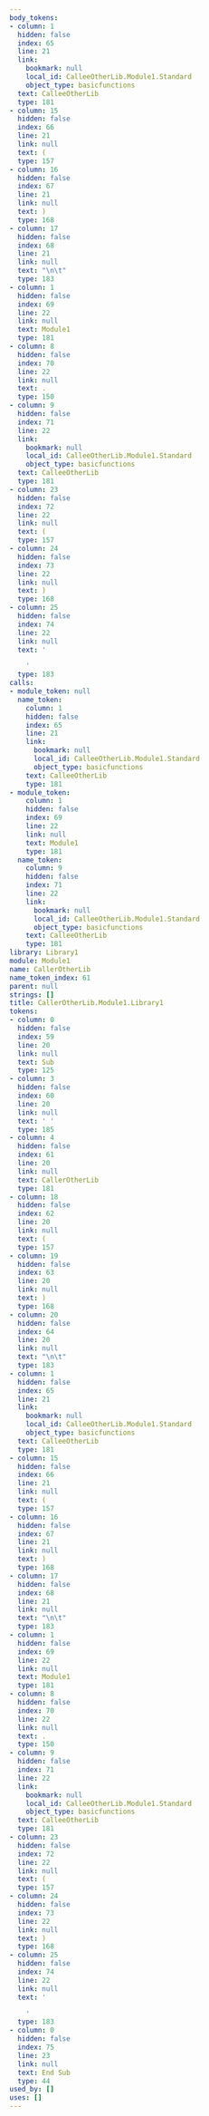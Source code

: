 ```yaml
---
body_tokens:
- column: 1
  hidden: false
  index: 65
  line: 21
  link:
    bookmark: null
    local_id: CalleeOtherLib.Module1.Standard
    object_type: basicfunctions
  text: CalleeOtherLib
  type: 181
- column: 15
  hidden: false
  index: 66
  line: 21
  link: null
  text: (
  type: 157
- column: 16
  hidden: false
  index: 67
  line: 21
  link: null
  text: )
  type: 168
- column: 17
  hidden: false
  index: 68
  line: 21
  link: null
  text: "\n\t"
  type: 183
- column: 1
  hidden: false
  index: 69
  line: 22
  link: null
  text: Module1
  type: 181
- column: 8
  hidden: false
  index: 70
  line: 22
  link: null
  text: .
  type: 150
- column: 9
  hidden: false
  index: 71
  line: 22
  link:
    bookmark: null
    local_id: CalleeOtherLib.Module1.Standard
    object_type: basicfunctions
  text: CalleeOtherLib
  type: 181
- column: 23
  hidden: false
  index: 72
  line: 22
  link: null
  text: (
  type: 157
- column: 24
  hidden: false
  index: 73
  line: 22
  link: null
  text: )
  type: 168
- column: 25
  hidden: false
  index: 74
  line: 22
  link: null
  text: '

    '
  type: 183
calls:
- module_token: null
  name_token:
    column: 1
    hidden: false
    index: 65
    line: 21
    link:
      bookmark: null
      local_id: CalleeOtherLib.Module1.Standard
      object_type: basicfunctions
    text: CalleeOtherLib
    type: 181
- module_token:
    column: 1
    hidden: false
    index: 69
    line: 22
    link: null
    text: Module1
    type: 181
  name_token:
    column: 9
    hidden: false
    index: 71
    line: 22
    link:
      bookmark: null
      local_id: CalleeOtherLib.Module1.Standard
      object_type: basicfunctions
    text: CalleeOtherLib
    type: 181
library: Library1
module: Module1
name: CallerOtherLib
name_token_index: 61
parent: null
strings: []
title: CallerOtherLib.Module1.Library1
tokens:
- column: 0
  hidden: false
  index: 59
  line: 20
  link: null
  text: Sub
  type: 125
- column: 3
  hidden: false
  index: 60
  line: 20
  link: null
  text: ' '
  type: 185
- column: 4
  hidden: false
  index: 61
  line: 20
  link: null
  text: CallerOtherLib
  type: 181
- column: 18
  hidden: false
  index: 62
  line: 20
  link: null
  text: (
  type: 157
- column: 19
  hidden: false
  index: 63
  line: 20
  link: null
  text: )
  type: 168
- column: 20
  hidden: false
  index: 64
  line: 20
  link: null
  text: "\n\t"
  type: 183
- column: 1
  hidden: false
  index: 65
  line: 21
  link:
    bookmark: null
    local_id: CalleeOtherLib.Module1.Standard
    object_type: basicfunctions
  text: CalleeOtherLib
  type: 181
- column: 15
  hidden: false
  index: 66
  line: 21
  link: null
  text: (
  type: 157
- column: 16
  hidden: false
  index: 67
  line: 21
  link: null
  text: )
  type: 168
- column: 17
  hidden: false
  index: 68
  line: 21
  link: null
  text: "\n\t"
  type: 183
- column: 1
  hidden: false
  index: 69
  line: 22
  link: null
  text: Module1
  type: 181
- column: 8
  hidden: false
  index: 70
  line: 22
  link: null
  text: .
  type: 150
- column: 9
  hidden: false
  index: 71
  line: 22
  link:
    bookmark: null
    local_id: CalleeOtherLib.Module1.Standard
    object_type: basicfunctions
  text: CalleeOtherLib
  type: 181
- column: 23
  hidden: false
  index: 72
  line: 22
  link: null
  text: (
  type: 157
- column: 24
  hidden: false
  index: 73
  line: 22
  link: null
  text: )
  type: 168
- column: 25
  hidden: false
  index: 74
  line: 22
  link: null
  text: '

    '
  type: 183
- column: 0
  hidden: false
  index: 75
  line: 23
  link: null
  text: End Sub
  type: 44
used_by: []
uses: []
---
```

